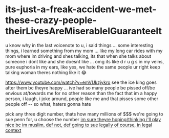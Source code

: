 # its-just-a-freak-accident-we-met-these-crazy-people-theirLivesAreMiserableIGuaranteeIt

u know why in the last voicenote to u, i said things ... some interesting things, i learned something from my mom ... like my long car rides with my mom where im driving and shes talking, its that when she talks about someone i dont like and she doesnt like ... omg its like d r u g s in my veins, pure euphoria in my ears, like yes, we hate the same people ur right keep talking woman theres nothing like it 😂

https://www.youtube.com/watch?v=emVUkzjykro see the ice king goes after them bc theyre happy ... ive had so many people be pissed off/be envious at/towards me for no other reason than the fact that im a happy person, i laugh, i joke around, people like me and that pisses some other people off -- so what, haters gonna hate

pick any three digit number, thats how many millions of $$$ we're going to sue penn for, u choose the number [im sure theyre hoping/thinking i'll play nice bc im muslim, def not, def going to sue](https://www.tiktok.com/@islamiyaah/video/7543761008792276238) [legally of course, in legal context](https://www.brainyquote.com/quotes/malcolm_x_389773)
